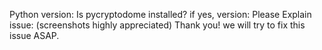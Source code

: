 Python version:
Is pycryptodome installed? if yes, version:
Please Explain issue: (screenshots highly appreciated)
Thank you!
we will try to fix this issue ASAP.

